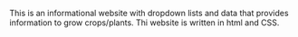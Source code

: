 This is an informational website with dropdown lists and data that provides information to grow crops/plants.
Thi website is written in html and CSS.
